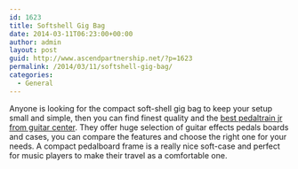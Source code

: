 ```yaml
---
id: 1623
title: Softshell Gig Bag
date: 2014-03-11T06:23:00+00:00
author: admin
layout: post
guid: http://www.ascendpartnership.net/?p=1623
permalink: /2014/03/11/softshell-gig-bag/
categories:
  - General
---
```

Anyone is looking for the compact soft-shell gig bag to keep your setup small and simple, then you can find finest quality and the [best pedaltrain jr from guitar center](http://www.guitarcenter.com/Pedaltrain-PT-JR-Pedalboard-with-Softshell-Gig-Bag-104060348-i1397716.gc). They offer huge selection of guitar effects pedals boards and cases, you can compare the features and choose the right one for your needs. A compact pedalboard frame is a really nice soft-case and perfect for music players to make their travel as a comfortable one.